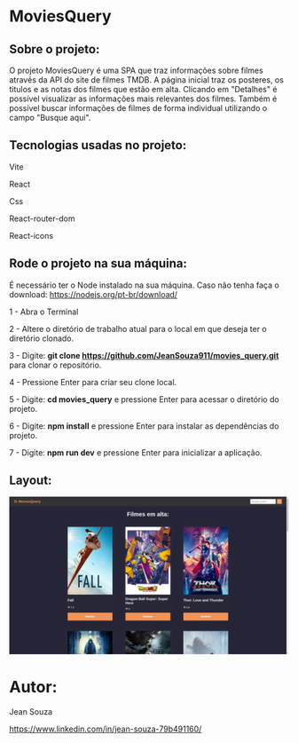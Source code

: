 # MoviesQuery

## Sobre o projeto:

O projeto MoviesQuery é uma SPA que traz informações sobre filmes através da API do site de filmes TMDB. A página inicial traz os posteres, os titulos e as notas dos filmes que estão em alta. Clicando em "Detalhes" é possível visualizar as informações mais relevantes dos filmes. Também é possível buscar informações de filmes de forma individual utilizando o campo "Busque aqui".

## Tecnologias usadas no projeto:

Vite

React

Css

React-router-dom

React-icons

## Rode o projeto na sua máquina:
É necessário ter o Node instalado na sua máquina. Caso não tenha faça o download: https://nodejs.org/pt-br/download/

1 - Abra o Terminal

2 - Altere o diretório de trabalho atual para o local em que deseja ter o diretório clonado.

3 - Digite: **git clone https://github.com/JeanSouza911/movies_query.git** para clonar o repositório.

4 - Pressione Enter para criar seu clone local.

5 - Digite: **cd movies_query** e pressione Enter para acessar o diretório do projeto.

6 - Digite: **npm install** e pressione Enter para instalar as dependências do projeto.

7 - Digite: **npm run dev** e pressione Enter para inicializar a aplicação.

## Layout:

![Web](https://github.com/JeanSouza911/movies_query/blob/master/src/img/movies_query.png)

# Autor:

Jean Souza

https://www.linkedin.com/in/jean-souza-79b491160/
